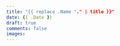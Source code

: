 ```yaml
---
title: "{{ replace .Name "." | title }}"
date: {{ .Date }}
draft: true
comments: false
images:
---
```

